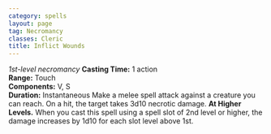 ```yaml
---
category: spells
layout: page
tag: Necromancy
classes: Cleric
title: Inflict Wounds 
---
```

_1st-level necromancy_ 
**Casting Time:** 1 action    
**Range:** Touch    
**Components:** V, S    
**Duration:** Instantaneous 
Make a melee spell attack against a creature you can reach. On a hit, the target takes 3d10 necrotic damage. 
**At Higher Levels.** When you cast this spell using a spell slot of 2nd level or higher, the damage increases by 1d10 for each slot level above 1st.